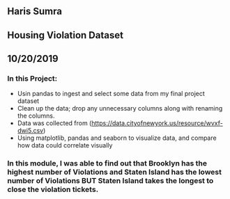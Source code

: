 ## Haris Sumra
## Housing Violation Dataset
## 10/20/2019

### In this Project:
* Usin pandas to ingest and select some data from my final project dataset
* Clean up the data; drop any unnecessary columns along with renaming the columns. 
* Data was collected from (https://data.cityofnewyork.us/resource/wvxf-dwi5.csv)
* Using matplotlib, pandas and seaborn to visualize data, and compare how data could correlate visually 

### In this module, I was able to find out that Brooklyn has the highest number of Violations and Staten Island has the lowest number of Violations BUT Staten Island takes the longest to close the violation tickets. 
